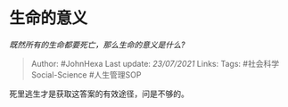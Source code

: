 # 生命的意义
*既然所有的生命都要死亡，那么生命的意义是什么?*

> Author: #JohnHexa
Last update: *23/07/2021* 
Links: 
Tags: #社会科学Social-Science #人生管理SOP  

 
死里逃生才是获取这答案的有效途径，问是不够的。



